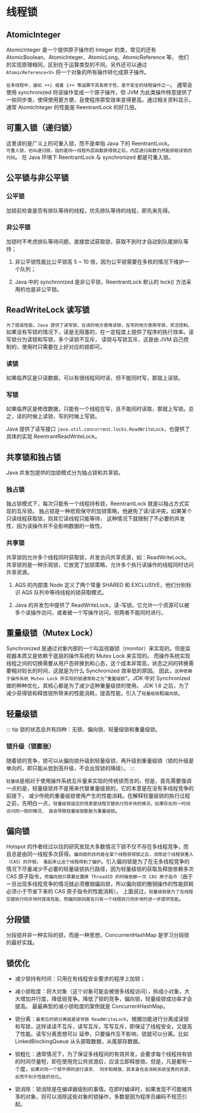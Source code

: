 # 线程锁

## AtomicInteger

AtomicInteger 是一个提供原子操作的 Integer 的类，常见的还有
AtomicBoolean、AtomicInteger、AtomicLong、AtomicReference 等，
他们的实现原理相同，区别在于运算类型的不同。另外还可以通过 `AtomicReference<V>`
将一个对象的所有操作转化成原子操作。

`在多线程中，诸如 ++i 或者 i++ 等运算不具有原子性，是不安全的线程操作之一`。
通常会使用 synchronized 将该操作变成一个原子操作，但 JVM 为此类操作特意提供了
一些同步类，使得使用更方便，且使程序原型效率变得更高。通过相关资料显示，通常 AtomicInteger
的性能是 ReentrantLock 的好几倍。

## 可重入锁（递归锁）

这里讲的是广义上的可重入锁，而不是单指 Java 下的 ReentrantLock。  
`可重入锁，也叫递归锁，指的是同一线程外层函数获得锁之后，内层递归函数仍然能获取该锁的代码`。
在 Java 环境下 ReentrantLock 与 synchronized 都是可重入锁。

## 公平锁与非公平锁

### 公平锁

加锁前检查是否有排队等待的线程，优先排队等待的线程，即先来先得。

### 非公平锁

加锁时不考虑排队等待问题，直接尝试获取锁，获取不到时才自动到队尾排队等待；

1. 非公平锁性能比公平锁高 5 ~ 10 倍，因为公平锁需要在多核的情况下维护一个队列；

2. Java 中的 synchronized 是非公平锁，ReentrantLock 默认的 lock() 方法采用的也是非公平锁。

## ReadWriteLock 读写锁

`为了提高性能，Java 提供了读写锁，在读的地方使用读锁，在写的地方使用写锁，灵活控制。`
如果没有写锁的情况下，读是无阻塞的，在一定程度上提供了程序的执行效率。读写锁分为读锁和写锁，多个读锁不互斥，
读锁与写锁互斥，这是由 JVM 自己控制的，使用时只需要在上好对应的锁即可。

### 读锁

如果临界区是只读数据，可以有很线程同时读，但不能同时写，那就上读锁。

### 写锁

如果临界区是修改数据，只能有一个线程在写，且不能同时读取，那就上写锁。总之，读的时候上读锁，写的时候上写锁。

Java 提供了读写接口 `java.util.concurrent.locks.ReadWriteLock`，也提供了具体的实现 ReentrantReadWriteLock。


## 共享锁和独占锁

Java 并发包提供的加锁模式分为独占锁和共享锁。

### 独占锁

独占锁模式下，每次只能有一个线程持有锁，ReentrantLock 就是以独占方式实现的互斥锁。
独占锁是一种悲观保守的加锁策略，他避免了读/读冲突，如果某个只读线程获取锁，则其它读线程只能等待，
这种情况下就限制了不必要的并发性，因为读操作并不会影响数据的一致性。

### 共享锁

共享锁则允许多个线程同时获取锁，并发访问共享资源，如：ReadWriteLock。
共享锁则是一种乐观锁，它放宽了加锁策略，允许多个执行读操作的线程同时访问共享资源。

1. AQS 的内部类 Node 定义了两个常量 SHARED 和 EXCLUSIVE，他们分别标识 AQS 队列中等待线程的锁获取模式。

2. Java 的并发包中提供了 ReadWriteLock，读-写锁。它允许一个资源可以被多个读操作访问，或者被一个写操作访问，但两者不能同时进行。

## 重量级锁（Mutex Lock）

Synchronized 是通过对象内部的一个叫监视器锁（monitor）来实现的。但是监视器本质又是依赖于底层的操作系统的 Mutex Lock 来实现的。
而操作系统实现线程之间的切换需要从用户态转换到和心态，这个成本非常高，状态之间的转换需要相对较长的时间，这就是为什么 Synchronized 效率低的原因。
因此，`这种依赖于操作系统 Mutex Lock 所实现的锁通常称之为“重量级锁”`。JDK 中对 Synchronized 做的种种优化，其核心都是为了减少这种重量级锁的使用。
JDK 1.6 之后，为了减少获得锁和释放锁所带来的性能消耗，提高性能，引入了`轻量级锁`和`偏向锁`。

## 轻量级锁

::: tip
锁的状态总共有四种：无锁、偏向锁、轻量级锁和重量级锁。

### 锁升级（锁膨胀）

随着锁的竞争，锁可以从偏向锁升级到轻量级锁，再升级到重量级锁（锁的升级是单向的，即只能从低到高升级，不会出现锁的降级）。
:::

`轻量级`是相对于使用操作系统互斥量来实现的传统锁而言的。但是，首先需要强调一点的是，轻量级锁并不是用来代替重量级锁的，它的本意是在没有多线程竞争的前提下，
减少传统的重量级锁使用产生的性能消耗。在解释轻量级锁的执行过程之前，先明白一点，`轻量级锁适应的场景是线程交替执行同步块的情况，如果存在同一时间访问同一锁的情况，
就会导致轻量级锁膨胀为重量级锁`。

## 偏向锁

Hotspot 的作者经过以往的研究发现大多数情况下锁不仅不存在多线程竞争，而且总是由同一线程多次获得。`偏向锁的目的是在某个线程获得锁之后，消除这个线程锁重入（CAS）的开销，
看起来让这个线程得到了偏护`。引入偏向锁是为了在无多线程竞争的情况下尽量减少不必要的轻量级锁执行路径，因为轻量级锁的获取及释放依赖多次 CAS 原子指令，`而偏向锁只需要在置换
 ThreadID 的时候依赖一次 CAS 原子指令`（由于一旦出现多线程竞争的情况就必须撤销偏向锁，所以偏向锁的撤销操作的性能损耗必须小于节省下来的 CAS 原子指令的性能消耗）。
 上面说过，`轻量级锁是为了在线程交替执行同步块时提高性能，而偏向锁则是在只有一个线程执行同步块时进一步提供性能`。

## 分段锁

分段锁并非一种实际的锁，而是一种思想，ConcurrentHashMap 是学习分段锁的最好实践。

## 锁优化

* 减少锁持有时间：只用在有线程安全要求的程序上加锁；

* 减小锁粒度：将大对象（这个对象可能会被很多线程访问），拆成小对象，大大增加并行度，降低锁竞争。降低了锁的竞争，偏向锁，轻量级锁成功率才会提高。
最最典型的减小锁粒度的案例就是 ConcurrentHashMap。

* 锁分离：`最常见的锁分离就是读写锁 ReadWriteLock`，根据功能进行分离成读锁和写锁，这样读读不互斥，读写互斥，写写互斥，即保证了线程安全，又提高了性能。读写分离思想可以
延申，只要操作互不影响，锁就可以分离。比如 LinkedBlockingQueue 从头部取数据，从尾部存数据。

* 锁粗化：通常情况下，为了保证多线程间的有效并发，会要求每个线程持有锁的时间尽量短，即在使用完公共资源后，应该立即释放锁。但是，凡是都有一个度，`如果对同一个锁不停的进行请求、
同步和释放，其本身也会消耗系统宝贵的资源，反而不利于性能的优化`。

* 锁消除：锁消除是在编译器级别的事情。在即时编译时，如果发现不可能被共享的对象，则可以消除这些对象的锁操作，多数是因为程序员编码不规范引起。























